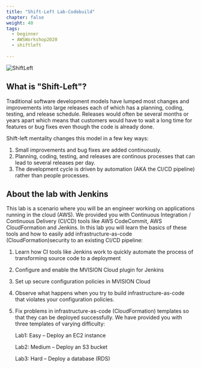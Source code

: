 ```yaml
---
title: "Shift-Left Lab-Codebuild"
chapter: false
weight: 40
tags:
  - beginner
  - AWSWorkshop2020
  - shiftleft
  
---
```

![ShiftLeft](/images/mfe/shiftleft.png?classes=border,shadow)

## What is "Shift-Left"?

Traditional software development models have lumped most changes and improvements into large releases each of which has a planning, coding, testing, and release schedule.  Releases would often be several months or years apart which means that customers would have to wait a long time for features or bug fixes even though the code is already done.

Shift-left mentality changes this model in a few key ways:

1.  Small improvements and bug fixes are added continuously.
2.  Planning, coding, testing, and releases are continous processes that can lead to several releases per day.
3.  The development cycle is driven by automation (AKA the CI/CD pipeline) rather than people processes.


## About the lab with Jenkins

This lab is a scenario where you will be an engineer working on applications running in the cloud (AWS). We provided you with Continuous Integration / Continuous Delivery (CI/CD) tools like AWS CodeCommit, AWS CloudFormation and Jenkins. In this lab you will learn the basics of these tools and how to easily add infrastructure-as-code (CloudFormation)security to an existing CI/CD pipeline:

1.	Learn how CI tools like Jenkins work to quickly automate the process of transforming source code to a deployment
2.	Configure and enable the MVISION Cloud plugin for Jenkins 
3.  Set up secure configuration policies in MVISION Cloud
3.	Observe what happens when you try to build infrastructure-as-code that violates your configuration policies.
4.	Fix problems in infrastructure-as-code (CloudFormation) templates so that they can be deployed successfully.  We have provided you with three templates of varying difficulty:

    Lab1:  Easy – Deploy an EC2 instance 

    Lab2:  Medium – Deploy an S3 bucket

    Lab3:  Hard – Deploy a database (RDS)



 
